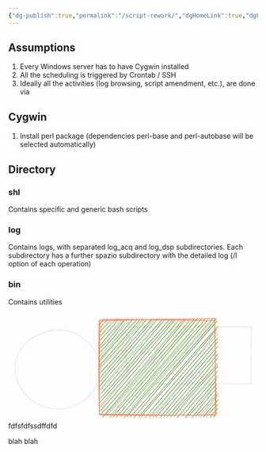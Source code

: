 ```yaml
---
{"dg-publish":true,"permalink":"/script-rework/","dgHomeLink":true,"dgPassFrontmatter":false}
---
```



## Assumptions

1. Every Windows server has to have Cygwin installed
2. All the scheduling is triggered by Crontab / SSH
3. Ideally all the activities (log browsing, script amendment, etc.), are done via 

## Cygwin

1. Install perl package (dependencies perl-base and perl-autobase will be selected automatically)

## Directory

### shl
Contains specific and generic bash scripts

### log
Contains logs, with separated log_acq and log_dsp subdirectories. Each subdirectory has a further spazio subdirectory with the detailed log (/l option of each operation)

### bin
Contains utilities

<svg version="1.1" xmlns="http://www.w3.org/2000/svg" viewBox="0 0 367.5 160.25" width="735" height="320.5" filter="invert(93%) hue-rotate(180deg)">
  <!-- svg-source:excalidraw -->
  
  <defs>
    <style>
      @font-face {
        font-family: "Virgil";
        src: url("https://unpkg.com/@zsviczian/excalidraw@0.12.0-obsidian-9/dist/excalidraw-assets/Virgil.woff2");
      }
      @font-face {
        font-family: "Cascadia";
        src: url("https://unpkg.com/@zsviczian/excalidraw@0.12.0-obsidian-9/dist/excalidraw-assets/Cascadia.woff2");
      }
    </style>
  </defs>
  <g stroke-linecap="round" transform="translate(10 24.5) rotate(0 62.75 58.25)"><path d="M44.49 2.87 C52.86 -0.71, 63.61 -1.35, 72.96 0.34 C82.3 2.04, 92.69 7.25, 100.56 13.02 C108.43 18.78, 116.19 27, 120.17 34.92 C124.14 42.84, 124.95 51.58, 124.42 60.53 C123.9 69.48, 121.87 80.64, 117.01 88.6 C112.15 96.56, 103.76 103.51, 95.26 108.28 C86.77 113.05, 75.76 116.71, 66.02 117.2 C56.29 117.69, 45.72 115.17, 36.84 111.23 C27.97 107.28, 18.72 100.56, 12.78 93.53 C6.83 86.51, 2.85 77.95, 1.17 69.1 C-0.51 60.24, -0.28 49.12, 2.7 40.43 C5.68 31.75, 10.16 23.74, 19.06 16.99 C27.96 10.23, 47.8 2.37, 56.09 -0.08 C64.38 -2.54, 68.79 1.34, 68.81 2.27 M86.81 4.67 C95.35 7.13, 103.33 14.54, 109.75 21.55 C116.17 28.57, 123.2 38.35, 125.32 46.77 C127.43 55.18, 125.15 63.76, 122.43 72.04 C119.71 80.33, 115.58 89.57, 109.02 96.49 C102.45 103.4, 92.25 110.33, 83.04 113.52 C73.82 116.71, 63.18 117.11, 53.73 115.64 C44.29 114.16, 34.04 110.04, 26.35 104.66 C18.66 99.28, 12.12 91.07, 7.6 83.36 C3.08 75.65, -0.67 67.18, -0.77 58.38 C-0.86 49.59, 1.98 38.8, 7.03 30.59 C12.09 22.37, 21.3 13.96, 29.54 9.09 C37.78 4.21, 47.09 2.26, 56.47 1.32 C65.85 0.38, 80.79 2.66, 85.81 3.44 C90.83 4.21, 86.67 4.71, 86.59 5.98" stroke="#000000" stroke-width="1" fill="none"/></g><g stroke-linecap="round" transform="translate(174.5 20.5) rotate(0 91.5 41.75)"><path d="M-1.23 0.18 C55.32 0.17, 111.45 -2.73, 182.14 -0.45 M0.45 -0.24 C49.84 0.19, 100.21 -0.25, 182.13 0.98 M184.89 -0.72 C182.95 27.67, 182.65 58.36, 183.2 82.13 M183.16 -0.14 C182.84 21.04, 183.26 40.41, 183.81 83.3 M184.52 82.74 C118.97 81.96, 55.6 84.6, -0.89 82.66 M182.94 83.85 C123.16 85.74, 64.57 84.66, 0.57 82.84 M1.85 84.22 C0.16 56.85, -1.29 30.63, -0.62 1.8 M-0.19 83.7 C-0.66 65.32, -0.55 47.85, -0.5 -0.66" stroke="#000000" stroke-width="1" fill="none"/></g><g stroke-linecap="round" transform="translate(135.25 10) rotate(0 84.875 70.125)"><path d="M0 0 C0 0, 0 0, 0 0 M0 0 C0 0, 0 0, 0 0 M-0.1 6.41 C1.03 4.64, 4.11 2.51, 5.5 0.63 M-0.13 6.02 C1.4 4.26, 3.85 1.51, 5.36 0.39 M0.49 11.37 C3.92 7.82, 7.16 2.3, 10.63 1.2 M-0.55 12.68 C2.93 9.12, 5.21 5.13, 10.31 -0.17 M0.96 18.19 C2.47 14.03, 4.99 11.05, 16.59 2.13 M-0.67 17.95 C5.37 11.03, 12.36 3.73, 14.73 0.41 M0.93 23.53 C6.83 19.18, 10.15 11.9, 23.04 0.86 M-0.71 23.64 C8.32 15.54, 14.72 5.81, 21.59 -0.26 M-0.64 29.78 C10.83 19.64, 22 7.19, 26.59 -1.33 M0.78 30.22 C8.42 20.23, 17.12 11.13, 26.84 -0.14 M0 38.76 C9.04 26.93, 18.29 15.66, 33.76 1.54 M0.59 36.57 C7.39 28.05, 14.96 19.18, 32.63 -1.08 M0.33 41.84 C13.83 30.53, 23.59 14.89, 36.67 0.62 M-0.24 41.93 C14.81 26.22, 27.43 10.06, 36.01 -0.36 M-1.37 48.25 C11.13 35.91, 22.16 24.47, 41.24 -1.8 M-0.33 48.57 C12.94 34.29, 27.55 17.91, 43.21 0.74 M1.45 55.9 C13.13 41.8, 23.4 29.22, 46.84 -0.14 M-0.42 54.03 C10.84 40.4, 22.03 29.15, 48.44 -0.56 M-0.7 59.47 C18.15 38.24, 36.79 15.89, 54.52 0.43 M-0.48 61.61 C11.67 46.1, 25.92 30.8, 54.15 -1.1 M-1.79 69.18 C20.38 43.03, 40.97 22.23, 58.67 0.16 M-0.17 66.54 C15.46 48.71, 31.7 29.94, 57.8 0.72 M-1.3 71.1 C22.47 48.02, 42.28 22.07, 63.23 -1.3 M-0.74 72.73 C21.96 47.64, 44.37 23.68, 64.2 0.38 M0.71 77.52 C17.06 61.23, 31.15 43.21, 69.36 -0.79 M0.02 78.49 C20.98 54.49, 42.9 30.61, 68.21 -0.26 M1.16 83.68 C15.15 65.34, 32.29 49.35, 75.61 -1.6 M0.42 85.75 C22.55 60.14, 44.24 33.68, 75.08 0.48 M-0.37 89.93 C24.9 62.35, 52.03 33.92, 77.67 -1.4 M0.64 91.51 C22.81 63.88, 45.62 37.21, 79.23 0.57 M-0.09 98.45 C19.46 72.44, 42.55 48.6, 84.49 -2.18 M-0.64 97.06 C25.39 67.68, 51.48 39.16, 84.47 -0.24 M-1.07 103.6 C35.84 61.27, 71.82 19.32, 89.99 1.83 M0.81 103.72 C36.84 62.67, 72.05 23, 90.88 0.05 M1.76 108.25 C33.64 72.39, 65.92 33.47, 97.27 -1.83 M0.85 109.55 C27.58 79.03, 54.44 48.11, 94.99 -0.88 M1.14 114.58 C30.22 84.61, 55.12 52.83, 102.27 0.3 M0.59 115.57 C32.26 79.47, 63.37 42.38, 100.63 0.85 M1.15 120.13 C30.06 89.2, 54.59 55.64, 105.97 1.55 M-0.85 122.21 C29.85 86.97, 61.64 52.91, 107.21 -1.26 M0.76 128.62 C33.6 89.58, 69.79 48.5, 110.07 -0.69 M-0.67 127.56 C44.12 76.21, 89.76 25.19, 110.43 0.41 M0.77 134.26 C47.36 80.58, 91.89 26.67, 116.54 1.73 M-0.38 134.05 C37.37 91.78, 74.15 49.54, 116 -0.17 M0.81 140.09 C39.5 97.31, 79.93 51.89, 122.55 0.09 M-0.69 140.21 C38.23 98.16, 73.6 55.52, 121.64 -0.01 M3.5 143.72 C54.03 87.05, 101.69 29.42, 125.49 -0.89 M3.71 142.85 C36.2 104.48, 70.54 64.32, 126.17 0.67 M7.5 140.73 C39.19 105.98, 69.93 69.7, 132.45 1.75 M9.33 141.81 C51.55 94.55, 90.98 48.65, 132.11 -0.38 M14.47 144.47 C56.76 92.34, 98.62 47.42, 137.95 -0.72 M13.93 142.19 C41.11 110.3, 69.11 77.88, 137.49 0.08 M19.19 141.8 C59.51 98.64, 96.42 51.43, 142.11 -0.68 M18.7 143.52 C54.63 101.46, 91.62 58.19, 143.11 -0.84 M23.28 143.46 C71.02 89.52, 118.64 38.06, 148.32 -0.04 M25.14 142.53 C64.44 95.38, 103.98 51.24, 148.35 -0.59 M31.41 142.14 C58.47 107.07, 86.48 72.68, 153.46 1.75 M29.28 142.55 C61.9 106.22, 94.49 69.73, 154.4 -0.77 M34.97 144.52 C69.56 106.06, 98.7 69.45, 157.57 1.8 M34.51 142.06 C71.49 100.52, 107.18 59.38, 158.09 0.34 M39.61 142.05 C65.13 110.05, 93.99 80.12, 166.03 -2.15 M39.19 142.86 C90.36 86.6, 140.42 29.62, 165.15 0.27 M44.21 143.34 C76.7 108.58, 105.75 73.16, 171.27 -1.67 M44.68 142.8 C89.8 92.76, 135.92 41.61, 170.01 -0.18 M49.82 144.42 C74.13 114.78, 98.83 85.3, 172.32 1.41 M50.47 143.48 C90.53 95.23, 130.78 48.93, 172.41 2.54 M57.23 141.55 C101.08 92.68, 143.9 41.15, 174.38 10.32 M56.74 143.52 C91.41 102.57, 127.13 61.6, 173.13 9.41 M60.65 141.33 C101.07 95.88, 139.36 53.39, 171.79 13.12 M60.16 143.98 C82.14 115.64, 105.06 90.61, 172.01 15.1 M65.88 144.69 C87.52 116.71, 111.32 94.53, 171.6 18.58 M67.21 142.83 C107.82 94.02, 149.94 46.71, 173.61 21.14 M72.01 145.01 C112.09 96.61, 150.46 51.86, 172.62 28.47 M71.89 142.46 C109.28 100.36, 147.48 54.53, 173.38 26.71 M77.59 144.18 C100.53 118.37, 125.02 89.45, 172.9 32.36 M77.08 142.1 C103.93 111.95, 130.07 82.44, 173.21 32.82 M82.36 142.61 C111.8 111.43, 138.41 77.67, 172.71 39.93 M82.26 143.34 C115.85 105.12, 149.96 66.46, 173.53 39.01 M89.39 143.36 C115.89 109.71, 147.27 74.89, 171.54 47.31 M88.81 142.54 C112.5 113.66, 138.63 86.38, 172.36 45.11 M94.79 142.16 C109.34 123.37, 127.95 104.5, 173.57 49.87 M93.81 142.34 C116.36 116.77, 139.88 89.8, 173.92 50.42 M97.9 143.49 C123.43 116.2, 145.86 88.84, 173.41 56.28 M99.29 142.11 C125.71 112.41, 151.83 83.28, 172.45 57.2 M102.96 142.62 C122.77 121.21, 139.76 101.02, 173.62 65.33 M104.04 143.45 C117.77 125.48, 133.98 107.91, 172.8 63.89 M109.32 141.71 C125.21 120.73, 144.03 99.51, 173.65 68.24 M108.87 142.6 C123.93 126.57, 137.99 107.64, 173.51 68.83 M113.13 143.84 C134.54 119.36, 158.56 93.09, 172.86 76.98 M114.4 143.98 C129.22 125.02, 142.27 108.71, 172.86 74.95 M121.48 141.08 C140.66 117.26, 162.02 95.36, 173.99 83.07 M120.35 142.59 C136.77 123.1, 151.84 105.41, 172.5 82.03 M126.15 144.58 C137.68 126.8, 152.84 112.56, 170.9 89.66 M125.3 143.53 C143.21 121.96, 161.9 100.35, 172.25 87.15 M129.77 140.57 C138.68 133.54, 148 120.23, 172.09 94.32 M129.99 142.44 C139.23 132.4, 150.66 121.78, 171.69 94.89 M135.48 144.51 C147.83 129.31, 157.58 115.53, 171.63 101.37 M135.09 142.99 C146.13 129.55, 156.89 118.81, 172.25 100.09 M141.18 141.05 C153.46 128.28, 164.95 115.98, 174.18 108.19 M140.5 143.32 C148.38 134.42, 155.13 127.06, 172.26 105.54 M145.16 142.2 C153.92 131.67, 164.06 121.4, 172.5 110.02 M147.09 143.56 C156.42 132.74, 165.07 122.89, 173.58 111.19 M152.32 143.3 C161.1 132.42, 169.29 124.77, 173.13 118.04 M152.03 142.21 C159.48 134.17, 166.94 123.75, 173.38 117.66 M155.83 141.15 C160.74 135.96, 169.64 128.43, 173.92 124.17 M156.55 143.72 C162.86 135.84, 166.62 130.56, 172.76 125.41 M162.54 142.83 C166.94 139.69, 167.73 134.82, 173 131.22 M162.43 143.56 C163.3 140.39, 165.97 137.03, 173.68 130.46 M167.09 143.18 C168.03 141.66, 169.3 140.46, 172.3 137.28 M167.49 142.6 C168.78 141.6, 169.74 140, 172.25 136.96" stroke="#82c91e" stroke-width="0.5" fill="none"/><path d="M0.72 1.46 C46.85 -0.44, 97.8 -0.66, 170.69 -1.8 M0.97 -0.57 C38.34 -1.23, 75.2 0.46, 170 0.87 M168.63 -1.93 C169.98 28.85, 169.4 61.28, 171.08 138.72 M168.84 -0.69 C170.29 46.03, 170.11 91.66, 169.46 141.22 M167.77 139.5 C113.18 141.46, 61.35 139.23, -1.46 138.83 M170.43 139.93 C126.07 139.81, 82.65 141.28, 0.54 139.77 M-1.06 138.66 C-2.05 105.58, -2.12 66.41, -1.52 0.96 M-0.97 139.26 C-1.1 86.81, -1.01 34.74, -0.25 0.46" stroke="#d9480f" stroke-width="1" fill="none"/></g></svg>
fdfsfdfssdffdfd

<style>
.container {font-family: sans-serif; text-align: center;}
.button-wrapper button {z-index: 1;height: 40px; width: 100px; margin: 10px;padding: 5px;}
.excalidraw .App-menu_top .buttonList { display: flex;}
.excalidraw-wrapper { height: 800px; margin: 50px; position: relative;}
:root[dir="ltr"] .excalidraw .layer-ui__wrapper .zen-mode-transition.App-menu_bottom--transition-left {transform: none;}
</style><script src="https://unpkg.com/react@17/umd/react.production.min.js"></script><script src="https://unpkg.com/react-dom@17/umd/react-dom.production.min.js"></script><script type="text/javascript" src="https://unpkg.com/@excalidraw/excalidraw@0.12.0/dist/excalidraw.production.min.js"></script><div id="Drawing_2022-09-07_2249.11.excalidraw.md1"></div><script>(function(){const InitialData={"type":"excalidraw","version":2,"source":"https://excalidraw.com","elements":[{"type":"ellipse","version":107,"versionNonce":817710646,"isDeleted":false,"id":"MReOkXffky4_tD1tlfIO6","fillStyle":"hachure","strokeWidth":1,"strokeStyle":"solid","roughness":1,"opacity":100,"angle":0,"x":-195,"y":-174.5,"strokeColor":"#000000","backgroundColor":"transparent","width":125.5,"height":116.5,"seed":621216758,"groupIds":[],"strokeSharpness":"sharp","boundElements":[],"updated":1663147674715,"link":null,"locked":false},{"type":"rectangle","version":73,"versionNonce":877810474,"isDeleted":false,"id":"nIR184KVXPGngnSRG0i5G","fillStyle":"hachure","strokeWidth":1,"strokeStyle":"solid","roughness":1,"opacity":100,"angle":0,"x":-30.5,"y":-178.5,"strokeColor":"#000000","backgroundColor":"transparent","width":183,"height":83.5,"seed":961142826,"groupIds":[],"strokeSharpness":"sharp","boundElements":[],"updated":1663147677303,"link":null,"locked":false},{"id":"ECuf1NTOvCHxUAYH95bPa","type":"rectangle","x":-69.75,"y":-189,"width":169.75,"height":140.25,"angle":0,"strokeColor":"#d9480f","backgroundColor":"#82c91e","fillStyle":"hachure","strokeWidth":1,"strokeStyle":"solid","roughness":1,"opacity":100,"groupIds":[],"strokeSharpness":"sharp","seed":106612259,"version":18,"versionNonce":1422017677,"isDeleted":false,"boundElements":null,"updated":1663681121515,"link":null,"locked":false}],"appState":{"theme":"dark","viewBackgroundColor":"#ffffff","currentItemStrokeColor":"#d9480f","currentItemBackgroundColor":"#82c91e","currentItemFillStyle":"hachure","currentItemStrokeWidth":1,"currentItemStrokeStyle":"solid","currentItemRoughness":1,"currentItemOpacity":100,"currentItemFontFamily":1,"currentItemFontSize":20,"currentItemTextAlign":"left","currentItemStrokeSharpness":"sharp","currentItemStartArrowhead":null,"currentItemEndArrowhead":"arrow","currentItemLinearStrokeSharpness":"round","gridSize":null,"colorPalette":{}},"files":{}};InitialData.scrollToContent=true;App=()=>{const e=React.useRef(null),t=React.useRef(null),[n,i]=React.useState({width:void 0,height:void 0});return React.useEffect(()=>{i({width:t.current.getBoundingClientRect().width,height:t.current.getBoundingClientRect().height});const e=()=>{i({width:t.current.getBoundingClientRect().width,height:t.current.getBoundingClientRect().height})};return window.addEventListener("resize",e),()=>window.removeEventListener("resize",e)},[t]),React.createElement(React.Fragment,null,React.createElement("div",{className:"excalidraw-wrapper",ref:t},React.createElement(ExcalidrawLib.Excalidraw,{ref:e,width:n.width,height:n.height,initialData:InitialData,viewModeEnabled:!0,zenModeEnabled:!0,gridModeEnabled:!1})))},excalidrawWrapper=document.getElementById("Drawing_2022-09-07_2249.11.excalidraw.md1");ReactDOM.render(React.createElement(App),excalidrawWrapper);})();</script>

blah blah
